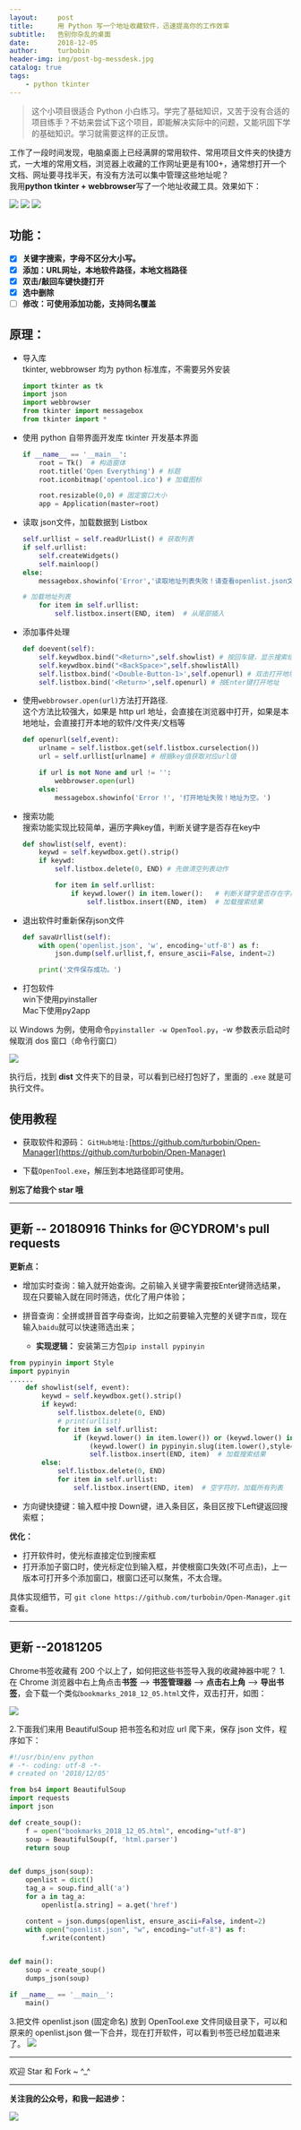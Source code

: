 ```yaml
---
layout:     post
title:      用 Python 写一个地址收藏软件，迅速提高你的工作效率
subtitle:   告别你杂乱的桌面
date:       2018-12-05
author:     turbobin
header-img: img/post-bg-messdesk.jpg
catalog: true
tags:
    - python tkinter
---
```


> 这个小项目很适合 Python 小白练习。学完了基础知识，又苦于没有合适的项目练手？不妨来尝试下这个项目，即能解决实际中的问题，又能巩固下学的基础知识。学习就需要这样的正反馈。


工作了一段时间发现，电脑桌面上已经满屏的常用软件、常用项目文件夹的快捷方式，一大堆的常用文档，浏览器上收藏的工作网址更是有100+，通常想打开一个文档、网址要寻找半天，有没有方法可以集中管理这些地址呢？  
我用**python tkinter + webbrowser**写了一个地址收藏工具。效果如下：

![](https://i.imgur.com/vn7WO9d.png)
![](https://i.imgur.com/ZsZHYtN.png)
![](https://i.imgur.com/QY8tXqY.png)

## 功能：

- [x] **关键字搜索，字母不区分大小写。**
- [x] **添加：URL网址，本地软件路径，本地文档路径**
- [x] **双击/敲回车键快捷打开**
- [x] **选中删除**
- [ ] **修改：可使用添加功能，支持同名覆盖**

## 原理：

- 导入库  
tkinter, webbrowser 均为 python 标准库，不需要另外安装
	```python
	import tkinter as tk
	import json
	import webbrowser
	from tkinter import messagebox
	from tkinter import *
	```

- 使用 python 自带界面开发库 tkinter 开发基本界面
	```python
	if __name__ == '__main__':
	    root = Tk()  # 构造窗体
	    root.title('Open Everything') # 标题
	    root.iconbitmap('opentool.ico') # 加载图标
	
	    root.resizable(0,0) # 固定窗口大小
	    app = Application(master=root)	
	```

- 读取 json文件，加载数据到 Listbox
	```python
	self.urllist = self.readUrlList() # 获取列表
	if self.urllist:
	    self.createWidgets()
	    self.mainloop()
	else:
	    messagebox.showinfo('Error','读取地址列表失败！请查看openlist.json文件是否存在并且格式正确。')

	```
	```python
	# 加载地址列表
        for item in self.urllist:
            self.listbox.insert(END, item)  # 从尾部插入
	```

- 添加事件处理
	```python
	def doevent(self):
        self.keywdbox.bind("<Return>",self.showlist) # 按回车键，显示搜索结果
        self.keywdbox.bind("<BackSpace>",self.showlistAll)
        self.listbox.bind('<Double-Button-1>',self.openurl) # 双击打开地址
        self.listbox.bind('<Return>',self.openurl) # 按Enter键打开地址
	```
- 使用`webbrowser.open(url)`方法打开路径.  
这个方法比较强大，如果是 http url 地址，会直接在浏览器中打开，如果是本地地址，会直接打开本地的软件/文件夹/文档等
	```python
    def openurl(self,event):
        urlname = self.listbox.get(self.listbox.curselection())
        url = self.urllist[urlname] # 根据key值获取对应url值

        if url is not None and url != '':
            webbrowser.open(url)
        else:
            messagebox.showinfo('Error !', '打开地址失败！地址为空。')
	```

- 搜索功能  
搜索功能实现比较简单，遍历字典key值，判断关键字是否存在key中
	```python
    def showlist(self, event):
        keywd = self.keywdbox.get().strip()
        if keywd:
            self.listbox.delete(0, END) # 先做清空列表动作

            for item in self.urllist:
                if keywd.lower() in item.lower():   # 判断关键字是否存在字典key中
                    self.listbox.insert(END, item)  # 加载搜索结果
	```

- 退出软件时重新保存json文件
	```python
    def savaUrllist(self):
        with open('openlist.json', 'w', encoding='utf-8') as f:
            json.dump(self.urllist,f, ensure_ascii=False, indent=2)

        print('文件保存成功。')
	```

- 打包软件  
win下使用pyinstaller  
Mac下使用py2app

以 Windows 为例，使用命令`pyinstaller -w OpenTool.py`，-w 参数表示启动时候取消 dos 窗口（命令行窗口）

![](https://i.imgur.com/XCDeKgY.png)

执行后，找到 **dist** 文件夹下的目录，可以看到已经打包好了，里面的 `.exe` 就是可执行文件。

## 使用教程

- 获取软件和源码：
`GitHub地址:`[https://github.com/turbobin/Open-Manager](https://github.com/turbobin/Open-Manager)

- 下载`OpenTool.exe`，解压到本地路径即可使用。

**别忘了给我个 star 哦**

---------------------

## 更新 -- 20180916	 **Thinks for @CYDROM's pull requests**

**更新点：**
* 增加实时查询：输入就开始查询。之前输入关键字需要按Enter键筛选结果，现在只要输入就在同时筛选，优化了用户体验；
* 拼音查询：全拼或拼音首字母查询，比如之前要输入完整的关键字`百度`，现在输入`baidu`就可以快速筛选出来；

	* **实现逻辑：** 
	安装第三方包`pip install pypinyin` 
```python
from pypinyin import Style
import pypinyin
......
	def showlist(self, event):
        keywd = self.keywdbox.get().strip()
        if keywd:
            self.listbox.delete(0, END)
            # print(urllist)
            for item in self.urllist:
                if (keywd.lower() in item.lower()) or (keywd.lower() in pypinyin.slug(item.lower(), separator='') or
                    (keywd.lower() in pypinyin.slug(item.lower(),style=Style.FIRST_LETTER,separator=''))):
                    self.listbox.insert(END, item)  # 加载搜索结果
        else:
            self.listbox.delete(0, END)
            for item in self.urllist:
                self.listbox.insert(END, item)  # 空字符时，加载所有列表
```

* 方向键快捷键：输入框中按 Down键，进入条目区，条目区按下Left键返回搜索框；

**优化：**
* 打开软件时，使光标直接定位到搜索框
* 打开添加子窗口时，使光标定位到输入框，并使根窗口失效(不可点击)，上一版本可打开多个添加窗口，根窗口还可以聚焦，不太合理。

具体实现细节，可 `git clone https://github.com/turbobin/Open-Manager.git`查看。

--------------------
## 更新 --20181205
Chrome书签收藏有 200 个以上了，如何把这些书签导入我的收藏神器中呢？
1.在 Chrome 浏览器中右上角点击**书签** --> **书签管理器** --> **点击右上角** --> **导出书签**，会下载一个类似`bookmarks_2018_12_05.html`文件，双击打开，如图：

![](https://i.imgur.com/PquhQbc.png)

2.下面我们来用 BeautifulSoup 把书签名和对应 url 爬下来，保存 json 文件，程序如下：

```python
#!/usr/bin/env python
# -*- coding: utf-8 -*-
# created on '2018/12/05'

from bs4 import BeautifulSoup
import requests
import json

def create_soup():
	f = open("bookmarks_2018_12_05.html", encoding="utf-8")
	soup = BeautifulSoup(f, 'html.parser')
	return soup


def dumps_json(soup):
	openlist = dict()
	tag_a = soup.find_all('a')
	for a in tag_a:
		openlist[a.string] = a.get('href')

	content = json.dumps(openlist, ensure_ascii=False, indent=2)
	with open("openlist.json", "w", encoding="utf-8") as f:
		f.write(content)


def main():
	soup = create_soup()
	dumps_json(soup)

if __name__ == '__main__':
	main()
```
3.把文件 openlist.json (固定命名) 放到 OpenTool.exe 文件同级目录下，可以和原来的 openlist.json 做一下合并，现在打开软件，可以看到书签已经加载进来了。
![](https://i.imgur.com/Fvxqm0t.png)


--------------------
欢迎 Star 和 Fork ~  ^_^


---
**关注我的公众号，和我一起进步：**

![](https://turbobin.github.io/img/qrcode.jpg)